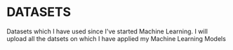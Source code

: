 # DATASETS
Datasets which I have used since I've started Machine Learning.
I will upload all the datsets on which I have applied my Machine Learning Models
